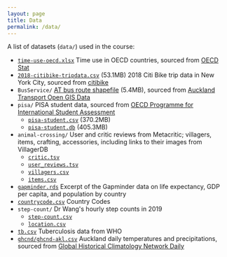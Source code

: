 ```yaml
---
layout: page
title: Data
permalink: /data/
---
```


A list of datasets (`data/`) used in the course:

* [`time-use-oecd.xlsx`](https://github.com/STATS-UOA/stats220/raw/master/lectures/data/time-use-oecd.xlsx) Time use in OECD countries, sourced from [OECD Stat](https://stats.oecd.org/Index.aspx?DataSetCode=TIME_USE)
* [`2018-citibike-tripdata.csv`](https://github.com/STATS-UOA/stats220/releases/download/v1.0/2018-citibike-tripdata.csv) (53.1MB) 2018 Citi Bike trip data in New York City, sourced from [citibike](https://www.citibikenyc.com/system-data)
* `BusService/` [AT bus route shapefile](https://opendata.arcgis.com/datasets/d5a4db7acb5a45a9a4f1bd08a3f0f0a6_2.zip?outSR=%7B%22latestWkid%22%3A2193%2C%22wkid%22%3A2193%7D) (5.4MB), sourced from [Auckland Transport Open GIS Data](https://data-atgis.opendata.arcgis.com/datasets/bus-route/data?geometry=169.841%2C-37.610%2C179.685%2C-36.072)
* `pisa/` PISA student data, sourced from [OECD Programme for International Student Assessment](https://www.oecd.org/pisa/)
  + [`pisa-student.csv`](https://github.com/STATS-UOA/stats220/releases/download/v2.0/pisa-student.csv) (370.2MB)
  + [`pisa-student.db`](https://github.com/STATS-UOA/stats220/releases/download/v2.0/pisa-student.db) (405.3MB)
* `animal-crossing/` User and critic reviews from Metacritic; villagers, items, crafting, accessories, including links to their images from VillagerDB
  + [`critic.tsv`](https://github.com/rfordatascience/tidytuesday/raw/master/data/2020/2020-05-05/critic.tsv)
  + [`user_reviews.tsv`](https://github.com/rfordatascience/tidytuesday/raw/master/data/2020/2020-05-05/user_reviews.tsv)
  + [`villagers.csv`](https://github.com/rfordatascience/tidytuesday/raw/master/data/2020/2020-05-05/villagers.csv)
  + [`items.csv`](https://github.com/rfordatascience/tidytuesday/raw/master/data/2020/2020-05-05/items.csv)
* [`gapminder.rds`](https://raw.github.com/STATS-UOA/stats220/master/lectures/data/gapminder.rds) Excerpt of the Gapminder data on life expectancy, GDP per capita, and population by country
* [`countrycode.csv`](https://raw.githubusercontent.com/STATS-UOA/stats220/master/lectures/data/countrycode.csv) Country Codes
* `step-count/` Dr Wang's hourly step counts in 2019
  + [`step-count.csv`](https://raw.githubusercontent.com/STATS-UOA/stats220/master/lectures/data/step-count/step-count.csv)
  + [`location.csv`](https://raw.githubusercontent.com/STATS-UOA/stats220/master/lectures/data/step-count/location.csv)
* [`tb.csv`](https://raw.githubusercontent.com/STATS-UOA/stats220/master/lectures/data/tb.csv) Tuberculosis data from WHO
* [`ghcnd/ghcnd-akl.csv`](https://raw.githubusercontent.com/STATS-UOA/stats220/master/lectures/data/ghcnd/ghcnd-akl.csv) Auckland daily temperatures and precipitations, sourced from [Global Historical Climatology Network Daily](https://www.ncdc.noaa.gov/ghcnd-data-access)
